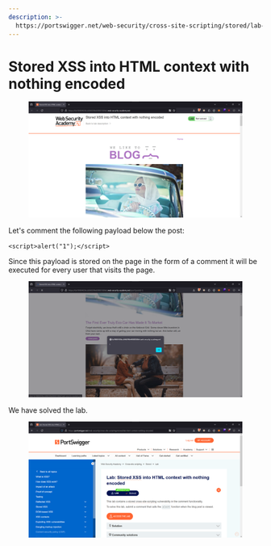 ```yaml
---
description: >-
  https://portswigger.net/web-security/cross-site-scripting/stored/lab-html-context-nothing-encoded
---
```


# Stored XSS into HTML context with nothing encoded

<figure><img src="../../../.gitbook/assets/1 (166).png" alt=""><figcaption></figcaption></figure>

Let's comment the following payload below the post:

```
<script>alert("1");</script>
```

Since this payload is stored on the page in the form of a comment it will be executed for every user that visits the page.

<figure><img src="../../../.gitbook/assets/2 (4).png" alt=""><figcaption></figcaption></figure>

We have solved the lab.

<figure><img src="../../../.gitbook/assets/3 (5).png" alt=""><figcaption></figcaption></figure>

